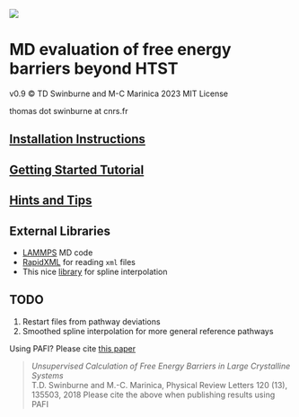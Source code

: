 ![](pafi_title.png)

# MD evaluation of free energy barriers beyond HTST
v0.9 :copyright: TD Swinburne and M-C Marinica 2023 MIT License

thomas dot swinburne at cnrs.fr

## [Installation Instructions](doc/INSTALL.md)
## [Getting Started Tutorial](doc/TUTORIAL.md)
## [Hints and Tips](doc/TIPS.md)


## External Libraries
- [LAMMPS](https://lammps.sandia.gov) MD code
- [RapidXML](https://rapidxml.sourceforge.net) for reading `xml` files
- This nice [library](https://github.com/ttk592/spline) for spline interpolation

## TODO
1. Restart files from pathway deviations
2. Smoothed spline interpolation for more general reference pathways


Using PAFI? Please cite [this paper](https://journals.aps.org/prl/abstract/10.1103/PhysRevLett.120.135503)
> *Unsupervised Calculation of Free Energy Barriers in Large Crystalline Systems*   
> T.D. Swinburne and M.-C. Marinica, Physical Review Letters 120 (13), 135503, 2018
Please cite the above when publishing results using PAFI
